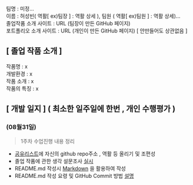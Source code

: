 팀명 : 미정...   
이름 : 허성빈( 역활[ ex)팀장 ] : 역활 상세  ), 팀원 ( 역활[ ex)팀원 ] : 역활 상세)...   
졸업작품 소개 사이트 : URL (팀장이 만든 GitHub 페이지)   
포트폴리오 소개 사이트 : URL (개인이 만든 GitHub 페이지) [ 안만들어도 상관없음 ]    

## [ 졸업 작품 소개 ]   
작품명 : x   
개발환경  : x    
작품 소개  : x   
작품의 특징  : x   

## [ 개발 일지 ] ( 최소한 일주일에 한번 , 개인 수행평가 )
### (08월31일)   
> 1주차 수업진행 내용 정리
- [공유리스트](https://bit.ly/3AupOKk)에 자신의 github repo주소 , 역활 등 올리기 및 조편성 
- 졸업 작품에 관한 생각 설문조사 [실시](https://docs.google.com/forms/d/e/1FAIpQLSfGDeNXpHiORS5-yfNuk5ZC9uGqSlD8vCRrlB9KgsstDqCtag/viewform)  
- README.md 작성시 [Markdown](https://gist.github.com/ihoneymon/652be052a0727ad59601) 을 활용하여 작성
- README.md 작성 요령 및 GitHub Commit 방법 [설명](https://sudo-minz.tistory.com/10)

